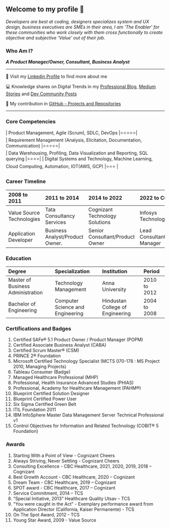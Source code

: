 ## Welcome to my profile 👋

_Developers are best at coding, designers specializes system and UX design, business executives are SMEs in their area, I am 'The Enabler' for these communities who work closely with them cross functionally to create objective and subjective 'Value' out of their job._ 

### Who Am I? 

**_A Product Manager/Owner, Consultant, Business Analyst_**


* * *


👤 Visit my [Linkedin Profile](https://www.linkedin.com/in/seevignesh/) to find more about me

💻 Knowledge shares on Digital Trends in my [Professional Blog](https://iamvigneshc-mydigitalworld.blogspot.com/), [Medium Stories](https://iamvigneshc.medium.com) and [Dev Community Posts](https://dev.to/iamvigneshc)

🚀 My contribution in [GitHub - Projects and Repositories](https://github.com/IamVigneshC)

* * *

### Core Competencies

| Product Management, Agile (Scrum), SDLC, DevOps                                              |⭐⭐⭐⭐⭐|  
| Requirement Management (Analysis, Elicitation, Documentation, Communication)                 |⭐⭐⭐⭐⭐|          
| Data Warehousing, Profiling, Data Visualization and Reporting, SQL querying                  |⭐⭐⭐⭐|
| Digital Systems and Technology, Machine Learning, Cloud Computing, Automation, IOT(AWS, GCP) |⭐⭐⭐  |                                 


### Career Timeline

|       2008 to 2011         |       2011 to 2014              |          2014 to 2022               |        2022 to Current          |
|:---------------------------|:--------------------------------|:------------------------------------|:--------------------------------|
| Value Source Technologies  | Tata Consultancy Services       | Cognizant Technology Solutions      | Infosys Technologies            |
| Application Developer      | Business Analyst/Product Owner. | Senior Consultant/Product Owner     | Lead Consultant/Product Manager |


### Education

| Degree                            | Specialization                   |  Institution                     | Period           | 
|:----------------------------------|:---------------------------------|:---------------------------------|:-----------------|
| Master of Business Administration | Technology Management            |  Anna University                 | 2010 to 2012     |
| Bachelor of Engineering           | Computer Science and Engineering |  Hindustan College of Engineering| 2004 to 2008     |


### Certifications and Badges

1. Certified SAFe® 5.1 Product Owner / Product Manager (POPM)
1. Certified Associate Business Analyst (CABA)
1. Certified Scrum Master® (CSM)
1. PRINCE 2® Foundation 
1. Microsoft Certified Technology Specialist (MCTS 070-178 : MS Project 2010, Managing Projects)
1. Tableau Consumer (Badge)
1. Managed Healthcare Professional (MHP)
1. Professional, Health Insurance Advanced Studies (PHIAS) 
1. Professional, Academy for Healthcare Management (PAHM®)
1. Blueprint Certified Solution Designer
1. Blueprint Certified Power User
1. Six Sigma Certified Green Belt
1. ITIL Foundation 2011
1. IBM InfoSphere Master Data Management Server Technical Professional v1
1. Control Objectives for Information and Related Technology (COBIT® 5 Foundation) 

### Awards

1. Starting With a Point of View - Cognizant Cheers
1. Always Striving, Never Settling - Cognizant Cheers
1. Consulting Excellence - CBC Healthcare, 2021, 2020, 2019, 2018 – Cognizant
1. Best Growth Account - CBC Healthcare, 2020 – Cognizant
1. Dream Team - CBC Healthcare, 2019 – Cognizant
1. SPOT award - CBC Healthcare, 2017 – Cognizant
1. Service Commitment, 2014 – TCS
1. “Special Initiative, 2013” Healthcare Quality Utsav – TCS 
1. "You were caught in the Act" - Exemplary performance award from Application Director (California, Kaiser Permanente) - TCS
1. On The Spot Award, 2012 - TCS
1. Young Star Award, 2009 - Value Source

